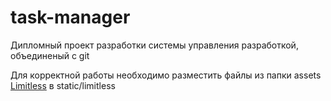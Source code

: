 # task-manager
Дипломный проект разработки системы управления разработкой, объединеный с git

Для корректной работы необходимо разместить файлы из папки assets <a href="https://themeforest.net/item/limitless-responsive-web-application-kit/13080328">Limitless</a> в static/limitless
